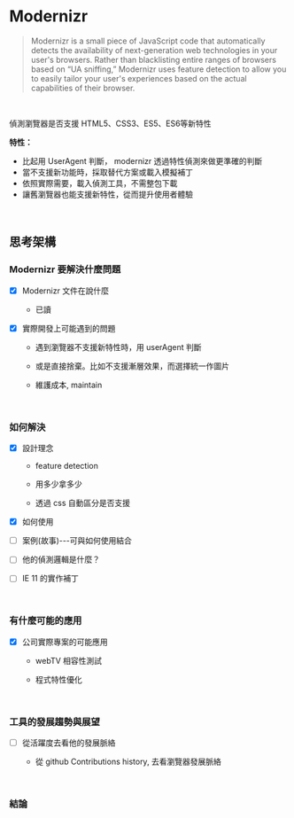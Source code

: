 # Modernizr

> Modernizr is a small piece of JavaScript code that automatically detects the availability of next-generation web technologies in your user's browsers. 
> Rather than blacklisting entire ranges of browsers based on “UA sniffing,” Modernizr uses feature detection to allow you to easily tailor your user's experiences based on the actual capabilities of their browser.

<br />

偵測瀏覽器是否支援 HTML5、CSS3、ES5、ES6等新特性

**特性：**
* 比起用 UserAgent 判斷， modernizr 透過特性偵測來做更準確的判斷
* 當不支援新功能時，採取替代方案或載入模擬補丁
* 依照實際需要，載入偵測工具，不需整包下載
* 讓舊瀏覽器也能支援新特性，從而提升使用者體驗

<br />

## 思考架構

### Modernizr 要解決什麼問題

- [x] Modernizr 文件在說什麼

  * 已讀

- [x] 實際開發上可能遇到的問題

  * 遇到瀏覽器不支援新特性時，用 userAgent 判斷
  
  * 或是直接捨棄。比如不支援漸層效果，而選擇統一作圖片
  
  * 維護成本, maintain

<br />
 
### 如何解決

- [x] 設計理念

  * feature detection
  
  * 用多少拿多少
  
  * 透過 css 自動區分是否支援
  
- [x] 如何使用

- [ ] 案例(故事)---可與如何使用結合
 
- [ ] 他的偵測邏輯是什麼？

- [ ] IE 11 的實作補丁

<br />

### 有什麼可能的應用

- [x] 公司實際專案的可能應用

  * webTV 相容性測試
  
  * 程式特性優化

<br />

### 工具的發展趨勢與展望

- [ ] 從活躍度去看他的發展脈絡

  * 從 github Contributions history, 去看瀏覽器發展脈絡
  
<br />

### 結論

